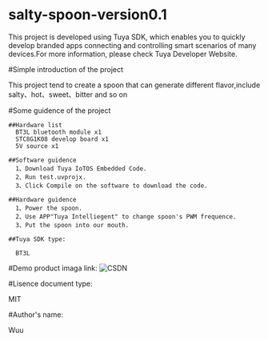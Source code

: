 # salty-spoon-version0.1
This project is developed using Tuya SDK, which enables you to quickly develop branded apps connecting and controlling smart scenarios of many devices.For more information, please check Tuya Developer Website.

#Simple introduction of the project

This project tend to create a spoon that can generate different flavor,include salty、hot、sweet、bitter and so on

#Some guidence of the project 

    ##Hardware list
      BT3L bluetooth module x1
      STC8G1K08 develop board x1
      5V source x1
      
    ##Software guidence
      1、Download Tuya IoTOS Embedded Code.
      2、Run test.uvprojx.
      3、Click Compile on the software to download the code.
      
    ##Hardware guidence
      1、Power the spoon.
      2、Use APP"Tuya Intelliegent" to change spoon's PWM frequence.
      3、Put the spoon into our mouth.
      
    ##Tuya SDK type:
    
      BT3L

#Demo product imaga link:
![CSDN](https://blog.csdn.net/sandwich_iot/article/details/119252723)

#Lisence document type:

MIT

#Author's name:

Wuu
